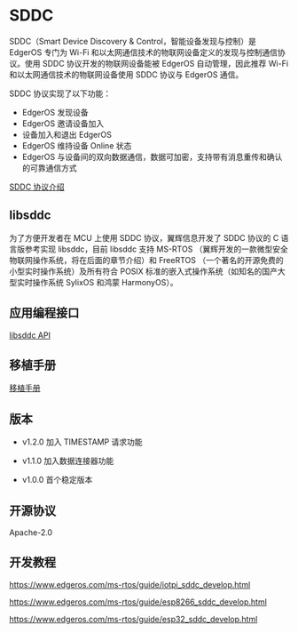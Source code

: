 
# SDDC

SDDC（Smart Device Discovery & Control，智能设备发现与控制）是 EdgerOS 专门为 Wi-Fi 和以太网通信技术的物联网设备定义的发现与控制通信协议。使用 SDDC 协议开发的物联网设备能被 EdgerOS 自动管理，因此推荐 Wi-Fi 和以太网通信技术的物联网设备使用 SDDC 协议与 EdgerOS 通信。

SDDC 协议实现了以下功能：

- EdgerOS 发现设备
- EdgerOS 邀请设备加入
- 设备加入和退出 EdgerOS
- EdgerOS 维持设备 Online 状态
- EdgerOS 与设备间的双向数据通信，数据可加密，支持带有消息重传和确认的可靠通信方式

[SDDC 协议介绍](https://www.edgeros.com/ms-rtos/guide/sddc_introduction.html)

## libsddc

为了方便开发者在 MCU 上使用 SDDC 协议，翼辉信息开发了 SDDC 协议的 C 语言版参考实现 libsddc，目前 libsddc 支持 MS-RTOS （翼辉开发的一款微型安全物联网操作系统，将在后面的章节介绍）和 FreeRTOS （一个著名的开源免费的小型实时操作系统）及所有符合 POSIX 标准的嵌入式操作系统（如知名的国产大型实时操作系统 SylixOS 和鸿蒙 HarmonyOS）。

## 应用编程接口

[libsddc API](https://www.edgeros.com/ms-rtos/api/libsddc.html)

## 移植手册

[移植手册](doc/PORTING.md)

## 版本
 
- v1.2.0  加入 TIMESTAMP 请求功能

- v1.1.0  加入数据连接器功能

- v1.0.0  首个稳定版本

## 开源协议

Apache-2.0 

## 开发教程

https://www.edgeros.com/ms-rtos/guide/iotpi_sddc_develop.html

https://www.edgeros.com/ms-rtos/guide/esp8266_sddc_develop.html

https://www.edgeros.com/ms-rtos/guide/esp32_sddc_develop.html
